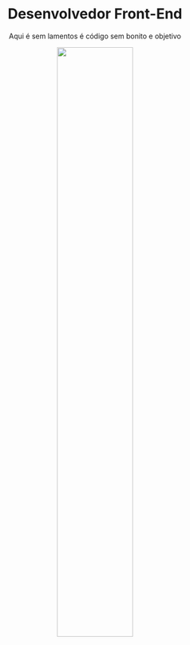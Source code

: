 <h1 align="center">Desenvolvedor Front-End</h1>
<p align="center">Aqui é sem lamentos é código sem bonito e objetivo</p> 
<div  align="center" style="margin-bottom:100px">
  <img width=55% align="center"  src="https://github-readme-streak-stats.herokuapp.com?user=lamentavelman&theme=radical&mode=weekly" />
</div>
<!--
**lamentavelman/lamentavelman** is a ✨ _special_ ✨ repository because its `README.md` (this file) appears on your GitHub profile.

Here are some ideas to get you started:

- 🔭 I’m currently working on ...
- 🌱 I’m currently learning ...
- 👯 I’m looking to collaborate on ...
- 🤔 I’m looking for help with ...
- 💬 Ask me about ...
- 📫 How to reach me: ...
- 😄 Pronouns: ...
- ⚡ Fun fact: ...
-->
